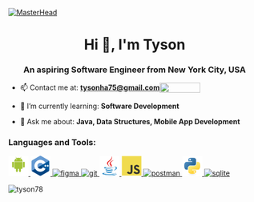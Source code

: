 [![MasterHead](https://www.seguetech.com/wp-content/uploads/2022/04/segue-blog-TheLifeOfASoftwareEngineer.png)]()

<h1 align="center">Hi 👋, I'm Tyson</h1>
<h3 align="center">An aspiring Software Engineer from New York City, USA</h3>

<img align="right" src="https://cdn.dribbble.com/users/1162077/screenshots/5403918/focus-animation.gif" width=40% height=40%>

<!---
<img align=“left” alt=“Coding” width=“200” src="https://cdn.dribbble.com/users/1162077/screenshots/5403918/focus-animation.gif">
--->

- 📫 Contact me at: **tysonha75@gmail.com**

- 🌱 I’m currently learning: **Software Development**

- 💬 Ask me about: **Java, Data Structures, Mobile App Development**

<!---
<h3 align="left">Connect with me:</h3>
<p align="left">
</p>
--->

<h3 align="left">Languages and Tools:</h3>
<p align="left"> <a href="https://developer.android.com" target="_blank" rel="noreferrer"> <img src="https://raw.githubusercontent.com/devicons/devicon/master/icons/android/android-original-wordmark.svg" alt="android" width="40" height="40"/> </a> <a href="https://www.w3schools.com/cpp/" target="_blank" rel="noreferrer"> <img src="https://raw.githubusercontent.com/devicons/devicon/master/icons/cplusplus/cplusplus-original.svg" alt="cplusplus" width="40" height="40"/> </a> <a href="https://www.figma.com/" target="_blank" rel="noreferrer"> <img src="https://www.vectorlogo.zone/logos/figma/figma-icon.svg" alt="figma" width="40" height="40"/> </a> <a href="https://git-scm.com/" target="_blank" rel="noreferrer"> <img src="https://www.vectorlogo.zone/logos/git-scm/git-scm-icon.svg" alt="git" width="40" height="40"/> </a> <a href="https://www.java.com" target="_blank" rel="noreferrer"> <img src="https://raw.githubusercontent.com/devicons/devicon/master/icons/java/java-original.svg" alt="java" width="40" height="40"/> </a> <a href="https://developer.mozilla.org/en-US/docs/Web/JavaScript" target="_blank" rel="noreferrer"> <img src="https://raw.githubusercontent.com/devicons/devicon/master/icons/javascript/javascript-original.svg" alt="javascript" width="40" height="40"/> </a> <a href="https://postman.com" target="_blank" rel="noreferrer"> <img src="https://www.vectorlogo.zone/logos/getpostman/getpostman-icon.svg" alt="postman" width="40" height="40"/> </a> <a href="https://www.python.org" target="_blank" rel="noreferrer"> <img src="https://raw.githubusercontent.com/devicons/devicon/master/icons/python/python-original.svg" alt="python" width="40" height="40"/> </a> <a href="https://www.sqlite.org/" target="_blank" rel="noreferrer"> <img src="https://www.vectorlogo.zone/logos/sqlite/sqlite-icon.svg" alt="sqlite" width="40" height="40"/> </a> </p>

<p><img align="center" src="https://github-readme-stats.vercel.app/api/top-langs?username=tyson78&show_icons=true&locale=en&layout=compact" alt="tyson78" /></p>

<!---
tyson78/tyson78 is a ✨ special ✨ repository because its `README.md` (this file) appears on your GitHub profile.
You can click the Preview link to take a look at your changes.
--->
